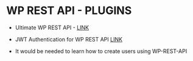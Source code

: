 # WP REST API - PLUGINS

* Ultimate WP REST API - [LINK](https://wordpress.org/plugins/ultimate-wp-rest/)

* JWT Authentication for WP REST API [LINK](https://wordpress.org/plugins/jwt-authentication-for-wp-rest-api/)

* It would be needed to learn how to create users using WP-REST-API
